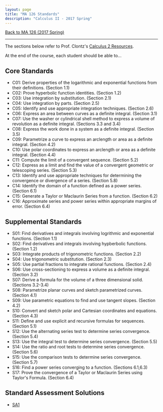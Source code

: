 ```yaml
---
layout: page
title: "MA 126 Standards"
description: "Calculus II - 2017 Spring"
---
```


[Back to MA 126 (2017 Spring)](..)

---

The sections below refer to Prof. Clontz's
[Calculus 2 Resources](/resources/calculus2/).

At the end of the course, each student should be able to...

## Core Standards

* C01: Derive properties of the logarithmic and exponential functions from their
       definitions. (Section 1.1)
* C02: Prove hyperbolic function identities. (Section 1.2)
* C03: Use integration by substitution. (Section 2.1)
* C04: Use integration by parts. (Section 2.5)
* C05: Identify and use appropriate integration techniques. (Section 2.6)
* C06: Express an area between curves as a definite integral. (Section 3.1)
* C07: Use the washer or cylindrical shell method to express a volume of
       revolution as a definite integral. (Sections 3.3 and 3.4)
* C08: Express the work done in a system as a definite integral.
       (Section 3.5)
* C09: Parametrize a curve to express an arclength or area as a definite
       integral. (Section 4.2)
* C10: Use polar coordinates to express an arclength or area as a definite
       integral. (Section 4.4)
* C11: Compute the limit of a convergent sequence. (Section 5.2)
* C12: Express as a limit and find the value of a convergent geometric or
       telescoping series. (Section 5.3)
* C13: Identify and use appropriate techniques for determining the
       convergence or divergence of a series. (Section 5.8)
* C14: Identify the domain of a function defined as a power series.
       (Section 6.1)
* C15: Generate a Taylor or Maclaurin Series from a function. (Section 6.2)
* C16: Approximate series and power series within appropriate margins of error.
       (Section 6.4)

## Supplemental Standards

* S01: Find derivatives and integrals involving logrithmic and exponential
       functions. (Section 1.1)
* S02: Find derivatives and integrals involving hypberbolic functions.
       (Section 1.2)
* S03: Integrate products of trigonometric functions. (Section 2.2)
* S04: Use trigonometric substitution. (Section 2.3)
* S05: Use partial fractions to integrate rational functions.
       (Section 2.4)
* S06: Use cross-sectioning to express a volume as a definite integral.
       (Section 3.2)
* S07: Derive a formula for the volume of a three dimensional solid.
       (Sections 3.2-3.4)
* S08: Parametrize planar curves and sketch parametrized curves. (Section 4.1)
* S09: Use parametric equations to find and use tangent slopes. (Section 4.2)
* S10: Convert and sketch polar and Cartesian coordinates and equations.
       (Section 4.3)
* S11: Define and use explicit and recursive formulas for sequences.
       (Section 5.1)
* S12: Use the alternating series test to determine series convergence.
       (Section 5.4)
* S13: Use the integral test to determine series convergence. (Section 5.5)
* S14: Use the ratio and root tests to determine series convergence.
       (Section 5.6)
* S15: Use the comparison tests to determine series convergence. (Section 5.7)
* S16: Find a power series converging to a function. (Sections 6.1,6.3)
* S17: Prove the convergence of a Taylor or Maclaurin Series using Taylor's
       Formula. (Section 6.4)

## Standard Assessment Solutions

* [SA1](/classes/2017/01/ma126/pdf/sa1sol.pdf)

[usaonline]: https://ecampus.southalabama.edu/portal/site/4eed09d5-644d-44ed-985f-de0673e68b1a

[usacoursepolicies]: https://www.southalabama.edu/departments/academicaffairs/resources/policies/additionalacademiccoursepolicies.pdf

[text]: http://prof.clontz.org/resources/calculus2/

[calendar]: /classes/2017/01/ma126/calendar
